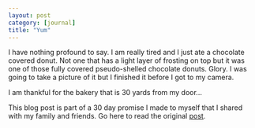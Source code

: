 ```yaml
---
layout: post
category: [journal]
title: "Yum"
---
```


I have nothing profound to say. I am really tired and I just ate a chocolate covered donut. Not one that has a light layer of frosting on top but it was one of those fully covered pseudo-shelled chocolate donuts. Glory. I was going to take a picture of it but I finished it before I got to my camera.

I am thankful for the bakery that is 30 yards from my door...



This blog post is part of a 30 day promise I made to myself that I shared with my family and friends. Go here to read the original <a href="/journal/2011/11/10/itf-chocdonut-7.html">post</a>. 